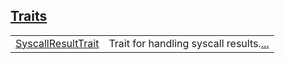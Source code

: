 
[Traits](./core-starknet-traits.md)
 ---
| | |
|:---|:---|
| [SyscallResultTrait](./core-starknet-SyscallResultTrait.md) | Trait for handling syscall results.[...](./core-starknet-SyscallResultTrait.md) |
